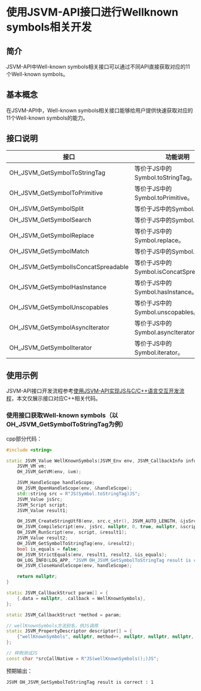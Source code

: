 # 使用JSVM-API接口进行Wellknown symbols相关开发

## 简介

JSVM-API中Well-known symbols相关接口可以通过不同API直接获取对应的11个Well-known symbols。

## 基本概念

在JSVM-API中，Well-known symbols相关接口能够给用户提供快速获取对应的11个Well-known symbols的能力。

## 接口说明

| 接口                                    | 功能说明                       |
|----------------------------------------|--------------------------------|
| OH_JSVM_GetSymbolToStringTag           | 等价于JS中的Symbol.toStringTag。  |
| OH_JSVM_GetSymbolToPrimitive           | 等价于JS中的Symbol.toPrimitive。  |
| OH_JSVM_GetSymbolSplit                 | 等价于JS中的Symbol.split。   |
| OH_JSVM_GetSymbolSearch                | 等价于JS中的Symbol.search。   |
| OH_JSVM_GetSymbolReplace               | 等价于JS中的Symbol.replace。   |
| OH_JSVM_GetSymbolMatch                 | 等价于JS中的Symbol.match。   |
| OH_JSVM_GetSymbolIsConcatSpreadable    | 等价于JS中的Symbol.isConcatSpreadable。   |
| OH_JSVM_GetSymbolHasInstance           | 等价于JS中的Symbol.hasInstance。   |
| OH_JSVM_GetSymbolUnscopables           | 等价于JS中的Symbol.unscopables。   |
| OH_JSVM_GetSymbolAsyncIterator         | 等价于JS中的Symbol.asyncIterator。   |
| OH_JSVM_GetSymbolIterator              | 等价于JS中的Symbol.iterator。   |

## 使用示例

JSVM-API接口开发流程参考[使用JSVM-API实现JS与C/C++语言交互开发流程](use-jsvm-process.md)，本文仅展示接口对应C++相关代码。

### 使用接口获取Well-known symbols（以OH_JSVM_GetSymbolToStringTag为例）

cpp部分代码：

```cpp
#include <string>

static JSVM_Value WellKnownSymbols(JSVM_Env env, JSVM_CallbackInfo info) {
    JSVM_VM vm;
    OH_JSVM_GetVM(env, &vm);

    JSVM_HandleScope handleScope;
    OH_JSVM_OpenHandleScope(env, &handleScope);
    std::string src = R"JS(Symbol.toStringTag)JS";
    JSVM_Value jsSrc;
    JSVM_Script script;
    JSVM_Value result1;

    OH_JSVM_CreateStringUtf8(env, src.c_str(), JSVM_AUTO_LENGTH, &jsSrc);
    OH_JSVM_CompileScript(env, jsSrc, nullptr, 0, true, nullptr, &script);
    OH_JSVM_RunScript(env, script, &result1);
    JSVM_Value result2;
    OH_JSVM_GetSymbolToStringTag(env, &result2);
    bool is_equals = false;
    OH_JSVM_StrictEquals(env, result1, result2, &is_equals);
    OH_LOG_INFO(LOG_APP, "JSVM OH_JSVM_GetSymbolToStringTag result is correct : %{public}d\n", is_equals);
    OH_JSVM_CloseHandleScope(env, handleScope);

    return nullptr;
}

static JSVM_CallbackStruct param[] = {
    {.data = nullptr, .callback = WellKnownSymbols},
};

static JSVM_CallbackStruct *method = param;

// wellKnownSymbols方法别名，供JS调用
static JSVM_PropertyDescriptor descriptor[] = {
    {"wellKnownSymbols", nullptr, method++, nullptr, nullptr, nullptr, JSVM_DEFAULT},
};

// 样例测试JS
const char *srcCallNative = R"JS(wellKnownSymbols();)JS";

```

预期输出：
```
JSVM OH_JSVM_GetSymbolToStringTag result is correct : 1
```
